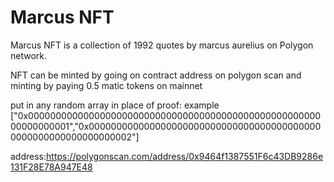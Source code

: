 # Marcus NFT
                                                                        
                                                                     
Marcus NFT is a collection of 1992 quotes by marcus aurelius on Polygon network.


NFT can be minted by going on contract address on polygon scan and minting by paying 0.5 matic tokens on mainnet

put in any random array in place of proof: 
example 
["0x0000000000000000000000000000000000000000000000000000000000000001","0x0000000000000000000000000000000000000000000000000000000000000002"]


address:https://polygonscan.com/address/0x9464f1387551F6c43DB9286e131F28E78A947E48

